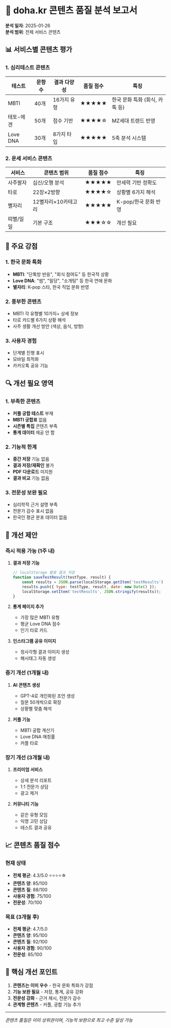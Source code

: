 # 📝 doha.kr 콘텐츠 품질 분석 보고서

**분석 일자**: 2025-01-26  
**분석 범위**: 전체 서비스 콘텐츠  

## 📊 서비스별 콘텐츠 평가

### 1. 심리테스트 콘텐츠

| 테스트 | 문항 수 | 결과 다양성 | 품질 점수 | 특징 |
|--------|---------|-------------|-----------|------|
| MBTI | 40개 | 16가지 유형 | ★★★★★ | 한국 문화 특화 (회식, 카톡 등) |
| 테토-에겐 | 50개 | 점수 기반 | ★★★★☆ | MZ세대 트렌드 반영 |
| Love DNA | 30개 | 8가지 타입 | ★★★★★ | 5축 분석 시스템 |

### 2. 운세 서비스 콘텐츠

| 서비스 | 콘텐츠 범위 | 품질 점수 | 특징 |
|--------|-------------|-----------|------|
| 사주팔자 | 십신/오행 분석 | ★★★★★ | 만세력 기반 정확도 |
| 타로 | 22장×2방향 | ★★★★☆ | 상황별 6가지 해석 |
| 별자리 | 12별자리×10카테고리 | ★★★★★ | K-pop/한국 문화 반영 |
| 띠별/일일 | 기본 구조 | ★★★☆☆ | 개선 필요 |

## 💪 주요 강점

### 1. 한국 문화 특화
- **MBTI**: "단톡방 반응", "회식 참여도" 등 한국적 상황
- **Love DNA**: "썸", "밀당", "소개팅" 등 한국 연애 문화
- **별자리**: K-pop 스타, 한국 직업 문화 반영

### 2. 풍부한 콘텐츠
- MBTI 각 유형별 10가지+ 상세 정보
- 타로 카드별 6가지 상황 해석
- 사주 생활 개선 방안 (색상, 음식, 방향)

### 3. 사용자 경험
- 단계별 진행 표시
- 모바일 최적화
- 카카오톡 공유 기능

## 🔍 개선 필요 영역

### 1. 부족한 콘텐츠
- **커플 궁합 테스트** 부재
- **MBTI 궁합표** 없음
- **시즌별 특집** 콘텐츠 부족
- **통계 데이터** 제공 안 함

### 2. 기능적 한계
- **중간 저장** 기능 없음
- **결과 저장/재확인** 불가
- **PDF 다운로드** 미지원
- **결과 비교** 기능 없음

### 3. 전문성 보완 필요
- 심리학적 근거 설명 부족
- 전문가 감수 표시 없음
- 한국인 평균 분포 데이터 없음

## 🚀 개선 제안

### 즉시 적용 가능 (1주 내)
1. **결과 저장 기능**
   ```javascript
   // localStorage 활용 결과 저장
   function saveTestResult(testType, result) {
       const results = JSON.parse(localStorage.getItem('testResults') || '[]');
       results.push({ type: testType, result, date: new Date() });
       localStorage.setItem('testResults', JSON.stringify(results));
   }
   ```

2. **통계 페이지 추가**
   - 가장 많은 MBTI 유형
   - 평균 Love DNA 점수
   - 인기 타로 카드

3. **인스타그램 공유 이미지**
   - 정사각형 결과 이미지 생성
   - 해시태그 자동 생성

### 중기 개선 (1개월 내)
1. **AI 콘텐츠 생성**
   - GPT-4로 개인화된 조언 생성
   - 질문 50개씩으로 확장
   - 상황별 맞춤 해석

2. **커플 기능**
   - MBTI 궁합 계산기
   - Love DNA 매칭률
   - 커플 타로

### 장기 개선 (3개월 내)
1. **프리미엄 서비스**
   - 상세 분석 리포트
   - 1:1 전문가 상담
   - 광고 제거

2. **커뮤니티 기능**
   - 같은 유형 모임
   - 익명 고민 상담
   - 테스트 결과 공유

## 📈 콘텐츠 품질 점수

### 현재 상태
- **전체 평균**: 4.3/5.0 ⭐⭐⭐⭐☆
- **콘텐츠 양**: 85/100
- **콘텐츠 질**: 88/100
- **사용자 경험**: 75/100
- **전문성**: 70/100

### 목표 (3개월 후)
- **전체 평균**: 4.7/5.0
- **콘텐츠 양**: 95/100
- **콘텐츠 질**: 92/100
- **사용자 경험**: 90/100
- **전문성**: 85/100

## 🎯 핵심 개선 포인트

1. **콘텐츠는 이미 우수** - 한국 문화 특화가 강점
2. **기능 보완 필요** - 저장, 통계, 공유 강화
3. **전문성 강화** - 근거 제시, 전문가 감수
4. **관계형 콘텐츠** - 커플, 궁합 기능 추가

---
*콘텐츠 품질은 이미 상위권이며, 기능적 보완으로 최고 수준 달성 가능*